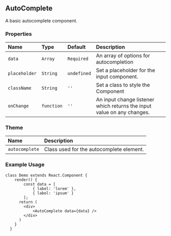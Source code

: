 ## AutoComplete

A basic autocomplete component.

### Properties
| Name | Type | Default | Description |
|:-----|:-----|:-----|:-----|
| `data` | `Array` | `Required` | An array of options for autocompletion |
| `placeholder` | `String` | `undefined` | Set a placeholder for the input component. |
| `className` | `String` | `''` | Set a class to style the Component |
| `onChange` | `function` | `''` | An input change listener which returns the input value on any changes. |

### Theme

| Name     | Description|
|:---------|:-----------|
| `autocomplete` | Class used for the autocomplete element.|

### Example Usage
```
class Demo extends React.Component {
    render() {
        const data = [
            { label: 'lorem' },
            { label: 'ipsum' }
        ];
      return (
        <div>
            <AutoComplete data={data} />
        </div>
      )
    }
  }
```
